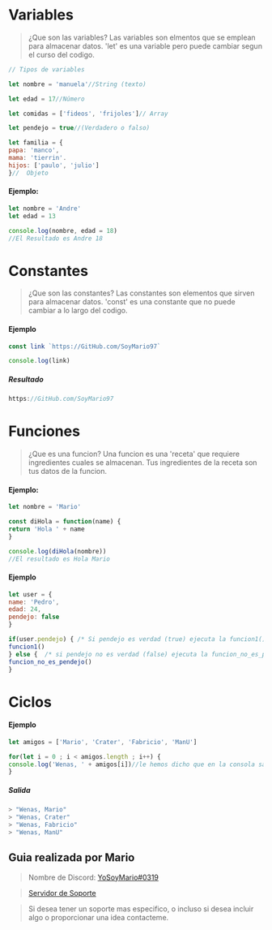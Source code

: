 # Variables

> ¿Que son las variables? Las variables son elmentos que se emplean para almacenar datos.
> 'let' es una variable pero puede cambiar segun el curso del codigo.
```js
// Tipos de variables

let nombre = 'manuela'//String (texto)

let edad = 17//Número

let comidas = ['fideos', 'frijoles']// Array

let pendejo = true//(Verdadero o falso)

let familia = {
papa: 'manco',
mama: 'tierrin'.
hijos: ['paulo', 'julio']
}//  Objeto
```
#### Ejemplo:
```js
let nombre = 'Andre'
let edad = 13

console.log(nombre, edad = 18)
//El Resultado es Andre 18
```
# Constantes

> ¿Que son las constantes? Las constantes son elementos que sirven para almacenar datos.
> 'const' es una constante que no puede cambiar a lo largo del codigo.

#### Ejemplo
```js
const link `https://GitHub.com/SoyMario97`

console.log(link)
```

##### Resultado
```js
https://GitHub.com/SoyMario97
```

# Funciones

> ¿Que es una funcion? Una funcion es una 'receta' que requiere ingredientes cuales se almacenan.
> Tus ingredientes de la receta son tus datos de la funcion.

#### Ejemplo:
```js
let nombre = 'Mario'

const diHola = function(name) {
return 'Hola ' + name
}

console.log(diHola(nombre))
//El resultado es Hola Mario
```
#### Ejemplo

```js
let user = {
name: 'Pedro',
edad: 24,
pendejo: false
}

if(user.pendejo) { /* Si pendejo es verdad (true) ejecuta la funcion1() */
funcion1()
} else {  /* si pendejo no es verdad (false) ejecuta la funcion_no_es_pendejo() */
funcion_no_es_pendejo()
}
```

# Ciclos

#### Ejemplo

```js
let amigos = ['Mario', 'Crater', 'Fabricio', 'ManU']

for(let i = 0 ; i < amigos.length ; i++) {
console.log('Wenas, ' + amigos[i])//le hemos dicho que en la consola salga Wenas, <Nombre>
}
```
##### Salida

```js
> "Wenas, Mario"
> "Wenas, Crater"
> "Wenas, Fabricio"
> "Wenas, ManU"
```
## Guia realizada por Mario
> Nombre de Discord: [YoSoyMario#0319](https://DiscordApp.com/users/433039910077988874)

> [Servidor de Soporte](https://Discord.GG/yEe8PpZ)

> Si desea tener un soporte mas especifico, o incluso si desea incluir algo o proporcionar una idea contacteme.
